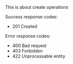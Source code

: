 This is about create operations

Success response codes:
* 201 Created

Error response codes:
* 400 Bad request
* 403 Forbidden
* 422 Unprocessable entity

